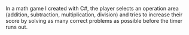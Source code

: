 In a math game I created with C#, the player selects an operation area (addition, subtraction, multiplication, division) and tries to increase their score by solving as many correct problems as possible before the timer runs out.
